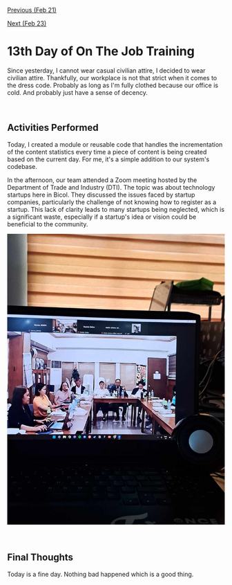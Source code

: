 [Previous (Feb 21)](./02-21-2024.md)

[Next (Feb 23)](./02-23-2024.md)

# 13th Day of On The Job Training

Since yesterday, I cannot wear casual civilian attire, I decided to wear civilian attire.
Thankfully, our workplace is not that strict when it comes to the dress code. Probably as
long as I'm fully clothed because our office is cold. And probably just have a sense of
decency.

<br>

## Activities Performed

Today, I created a module or reusable code that handles the incrementation of the content
statistics every time a piece of content is being created based on the current day. For
me, it's a simple addition to our system's codebase.

In the afternoon, our team attended a Zoom meeting hosted by the Department of Trade and
Industry (DTI). The topic was about technology startups here in Bicol. They discussed the
issues faced by startup companies, particularly the challenge of not knowing how to
register as a startup. This lack of clarity leads to many startups being neglected,
which is a significant waste, especially if a startup's idea or vision could be beneficial
to the community.

![DTI Zoom Meeting](./assets/img/DTI-Zoom.jpg)

<br>

## Final Thoughts

Today is a fine day. Nothing bad happened which is a good thing.
